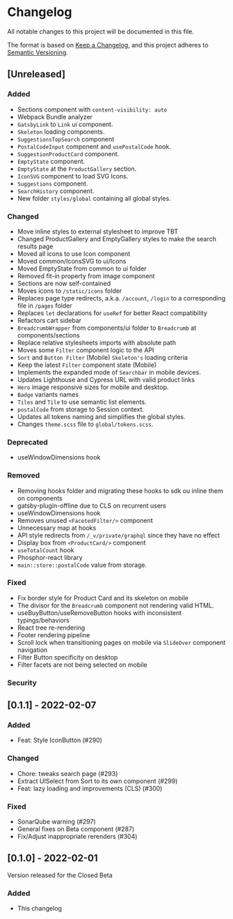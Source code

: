 # Changelog

All notable changes to this project will be documented in this file.

The format is based on [Keep a Changelog](https://keepachangelog.com/en/1.0.0/),
and this project adheres to [Semantic Versioning](https://semver.org/spec/v2.0.0.html).

## [Unreleased]

### Added

- Sections component with `content-visibility: auto`
- Webpack Bundle analyzer
- `GatsbyLink` to `Link` ui component.
- `Skeleton` loading components.
- `SuggestionsTopSearch` component
- `PostalCodeInput` component and `usePostalCode` hook.
- `SuggestionProductCard` component.
- `EmptyState` component.
- `EmptyState` at the `ProductGallery` section.
- `IconSVG` component to load SVG Icons.
- `Suggestions` component.
- `SearchHistory` component.
- New folder `styles/global` containing all global styles.

### Changed

- Move inline styles to external stylesheet to improve TBT
- Changed ProductGallery and EmptyGallery styles to make the search results page
- Moved all icons to use Icon component
- Moved common/IconsSVG to ui/Icons
- Moved EmptyState from common to ui folder
- Removed fit-in property from image component
- Sections are now self-contained
- Moves icons to `/static/icons` folder
- Replaces page type redirects, a.k.a. `/account`, `/login` to a corresponding file in `/pages` folder
- Replaces `let` declarations for `useRef` for better React compatibility
- Refactors cart sidebar
- `BreadcrumbWrapper` from components/ui folder to `Breadcrumb` at components/sections
- Replace relative stylesheets imports with absolute path
- Moves some `Filter` component logic to the API
- `Sort` and `Button Filter` (Mobile) `Skeleton's` loading criteria
- Keep the latest `Filter` component state (Mobile)
- Implements the expanded mode of `Searchbar` in mobile devices.
- Updates Lighthouse and Cypress URL with valid product links
- `Hero` image responsive sizes for mobile and desktop.
- `Badge` variants names
- `Tiles` and `Tile` to use semantic list elements.
- `postalCode` from storage to Session context.
- Updates all tokens naming and simplifies the global styles.
- Changes `theme.scss` file to `global/tokens.scss`.

### Deprecated

- useWindowDimensions hook

### Removed

- Removing hooks folder and migrating these hooks to sdk ou inline them on components
- gatsby-plugin-offline due to CLS on recurrent users
- useWindowDimensions hook
- Removes unused `<FacetedFilter/>` component
- Unnecessary map at hooks
- API style redirects from `/_v/private/graphql` since they have no effect
- Display box from `<ProductCard/>` component
- `useTotalCount` hook
- Phosphor-react library
- `main::store::postalCode` value from storage.

### Fixed

- Fix border style for Product Card and its skeleton on mobile
- The divisor for the `Breadcrumb` component not rendering valid HTML.
- useBuyButton/useRemoveButton hooks with inconsistent typings/behaviors
- React tree re-rendering
- Footer rendering pipeline
- Scroll lock when transitioning pages on mobile via `SlideOver` component navigation
- Filter Button specificity on desktop
- Filter facets are not being selected on mobile

### Security

## [0.1.1] - 2022-02-07

### Added

- Feat: Style IconButton (#290)

### Changed

- Chore: tweaks search page (#293)
- Extract UISelect from Sort to its own component (#299)
- Feat: lazy loading and improvements (CLS) (#300)

### Fixed

- SonarQube warning (#297)
- General fixes on Beta component (#287)
- Fix/Adjust inappropriate rerenders (#304)

## [0.1.0] - 2022-02-01

Version released for the Closed Beta

### Added

- This changelog
